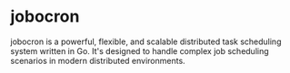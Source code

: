 # jobocron
jobocron is a powerful, flexible, and scalable distributed task scheduling system written in Go. It's designed to handle complex job scheduling scenarios in modern distributed environments.
